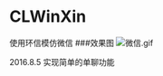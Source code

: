 # CLWinXin
使用环信模仿微信
###效果图
![微信.gif](http://upload-images.jianshu.io/upload_images/1481806-3a18641bd2fb5553.gif?imageMogr2/auto-orient/strip)

2016.8.5
 实现简单的单聊功能
